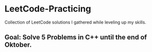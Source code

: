 # LeetCode-Practicing
Collection of LeetCode solutions I gathered while leveling up my skills.

## Goal: Solve 5 Problems in C++ until the end of Oktober.
